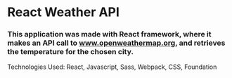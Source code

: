 # React Weather API

### This application was made with React framework, where it makes an API call to www.openweathermap.org, and retrieves the temperature for the chosen city.

Technologies Used: React, Javascript, Sass, Webpack, CSS, Foundation
